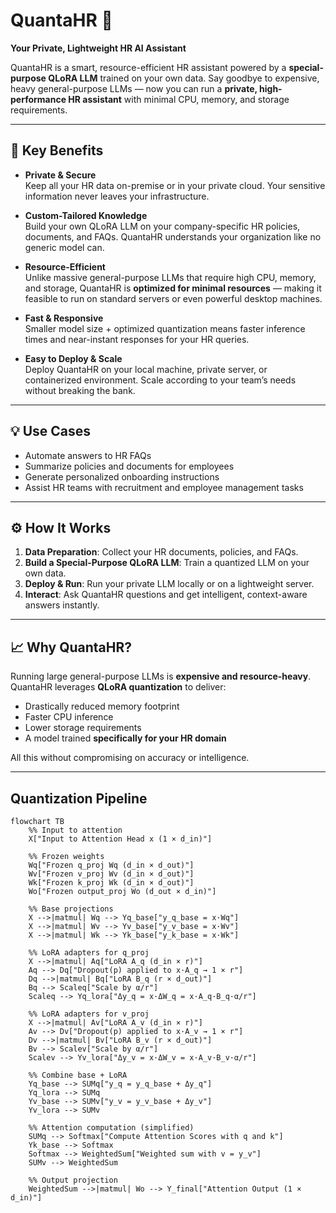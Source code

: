 # QuantaHR 🚀

**Your Private, Lightweight HR AI Assistant**  

QuantaHR is a smart, resource-efficient HR assistant powered by a **special-purpose QLoRA LLM** trained on your own data. Say goodbye to expensive, heavy general-purpose LLMs — now you can run a **private, high-performance HR assistant** with minimal CPU, memory, and storage requirements.  

---

## 🌟 Key Benefits

- **Private & Secure**  
  Keep all your HR data on-premise or in your private cloud. Your sensitive information never leaves your infrastructure.  

- **Custom-Tailored Knowledge**  
  Build your own QLoRA LLM on your company-specific HR policies, documents, and FAQs. QuantaHR understands your organization like no generic model can.  

- **Resource-Efficient**  
  Unlike massive general-purpose LLMs that require high CPU, memory, and storage, QuantaHR is **optimized for minimal resources** — making it feasible to run on standard servers or even powerful desktop machines.  

- **Fast & Responsive**  
  Smaller model size + optimized quantization means faster inference times and near-instant responses for your HR queries.  

- **Easy to Deploy & Scale**  
  Deploy QuantaHR on your local machine, private server, or containerized environment. Scale according to your team’s needs without breaking the bank.  

---

## 💡 Use Cases

- Automate answers to HR FAQs  
- Summarize policies and documents for employees  
- Generate personalized onboarding instructions  
- Assist HR teams with recruitment and employee management tasks  

---

## ⚙️ How It Works

1. **Data Preparation**: Collect your HR documents, policies, and FAQs.  
2. **Build a Special-Purpose QLoRA LLM**: Train a quantized LLM on your own data.  
3. **Deploy & Run**: Run your private LLM locally or on a lightweight server.  
4. **Interact**: Ask QuantaHR questions and get intelligent, context-aware answers instantly.  

---

## 📈 Why QuantaHR?

Running large general-purpose LLMs is **expensive and resource-heavy**. QuantaHR leverages **QLoRA quantization** to deliver:  

- Drastically reduced memory footprint  
- Faster CPU inference  
- Lower storage requirements  
- A model trained **specifically for your HR domain**  

All this without compromising on accuracy or intelligence.  

---

## Quantization Pipeline

```mermaid
flowchart TB
    %% Input to attention
    X["Input to Attention Head x (1 × d_in)"]

    %% Frozen weights
    Wq["Frozen q_proj Wq (d_in × d_out)"]
    Wv["Frozen v_proj Wv (d_in × d_out)"]
    Wk["Frozen k_proj Wk (d_in × d_out)"]
    Wo["Frozen output_proj Wo (d_out × d_in)"]

    %% Base projections
    X -->|matmul| Wq --> Yq_base["y_q_base = x·Wq"]
    X -->|matmul| Wv --> Yv_base["y_v_base = x·Wv"]
    X -->|matmul| Wk --> Yk_base["y_k_base = x·Wk"]

    %% LoRA adapters for q_proj
    X -->|matmul| Aq["LoRA A_q (d_in × r)"]
    Aq --> Dq["Dropout(p) applied to x·A_q → 1 × r"]
    Dq -->|matmul| Bq["LoRA B_q (r × d_out)"]
    Bq --> Scaleq["Scale by α/r"]
    Scaleq --> Yq_lora["Δy_q = x·ΔW_q = x·A_q·B_q·α/r"]

    %% LoRA adapters for v_proj
    X -->|matmul| Av["LoRA A_v (d_in × r)"]
    Av --> Dv["Dropout(p) applied to x·A_v → 1 × r"]
    Dv -->|matmul| Bv["LoRA B_v (r × d_out)"]
    Bv --> Scalev["Scale by α/r"]
    Scalev --> Yv_lora["Δy_v = x·ΔW_v = x·A_v·B_v·α/r"]

    %% Combine base + LoRA
    Yq_base --> SUMq["y_q = y_q_base + Δy_q"]
    Yq_lora --> SUMq
    Yv_base --> SUMv["y_v = y_v_base + Δy_v"]
    Yv_lora --> SUMv

    %% Attention computation (simplified)
    SUMq --> Softmax["Compute Attention Scores with q and k"]
    Yk_base --> Softmax
    Softmax --> WeightedSum["Weighted sum with v = y_v"]
    SUMv --> WeightedSum

    %% Output projection
    WeightedSum -->|matmul| Wo --> Y_final["Attention Output (1 × d_in)"]

```


